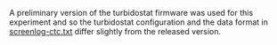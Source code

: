 A preliminary version of the turbidostat firmware was used for this
experiment and so the turbidostat configuration and the data format in
[screenlog-ctc.txt](screenlog-ctc.txt) differ slightly from the
released version.